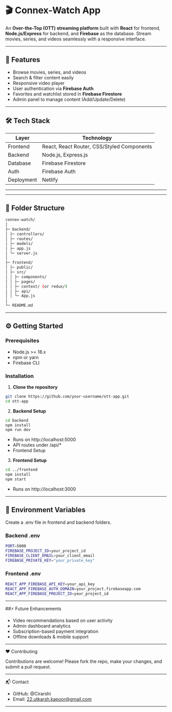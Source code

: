 # 🎬 Connex-Watch App
<!--
![GitHub stars](https://img.shields.io/github/stars/your-username/ott-app?style=social)
![GitHub forks](https://img.shields.io/github/forks/your-username/ott-app?style=social)
![GitHub issues](https://img.shields.io/github/issues/your-username/ott-app)
![License](https://img.shields.io/github/license/your-username/ott-app)
-->

An **Over-the-Top (OTT) streaming platform** built with **React** for frontend, **Node.js/Express** for backend, and **Firebase** as the database. Stream movies, series, and videos seamlessly with a responsive interface.  

---

## 🌟 Features

- Browse movies, series, and videos  
- Search & filter content easily  
- Responsive video player  
- User authentication via **Firebase Auth**  
- Favorites and watchlist stored in **Firebase Firestore**  
- Admin panel to manage content (Add/Update/Delete)  

---

## 🛠️ Tech Stack

| Layer        | Technology |
| ------------ | ---------- |
| Frontend     | React, React Router, CSS/Styled Components |
| Backend      | Node.js, Express.js |
| Database     | Firebase Firestore |
| Auth         | Firebase Auth |
| Deployment   | Netlify |

---
<!--
## 🚀 Live Demo

[Visit Live App](https://your-app-link.com)  

---

## 💻 Screenshots

**Home Page**  
![Home Page](./screenshots/home.png)

**Video Player**  
![Video Player](./screenshots/player.png)

**Admin Dashboard**  
![Admin Dashboard](./screenshots/admin.png)

> Replace these images with your actual screenshots.  
-->
---

## 📂 Folder Structure

```bash
connex-watch/
│
├─ backend/
│ ├─ controllers/
│ ├─ routes/
│ ├─ models/
│ ├─ app.js
│ └─ server.js
│
├─ frontend/
│ ├─ public/
│ ├─ src/
│ │ ├─ components/
│ │ ├─ pages/
│ │ ├─ context/ (or redux/)
│ │ ├─ api/
│ │ └─ App.js
│
└─ README.md
```

---

## ⚙️ Getting Started

### Prerequisites

- Node.js >= 18.x  
- npm or yarn  
- Firebase CLI  

### Installation

1. **Clone the repository**

```bash
git clone https://github.com/your-username/ott-app.git
cd ott-app
```

2. **Backend Setup**

```bash
cd backend
npm install
npm run dev
```
  - Runs on http://localhost:5000
  - API routes under /api/*
  - Frontend Setup

3. **Frontend Setup**
 
```bash
cd ../frontend
npm install
npm start
```
  - Runs on http://localhost:3000

---

## 🔑 Environment Variables

Create a .env file in frontend and backend folders.

### Backend .env

```bash
PORT=5000
FIREBASE_PROJECT_ID=your_project_id
FIREBASE_CLIENT_EMAIL=your_client_email
FIREBASE_PRIVATE_KEY="your_private_key"
```

### Frontend .env

```bash
REACT_APP_FIREBASE_API_KEY=your_api_key
REACT_APP_FIREBASE_AUTH_DOMAIN=your_project.firebaseapp.com
REACT_APP_FIREBASE_PROJECT_ID=your_project_id
```

---

##⚡ Future Enhancements

  - Video recommendations based on user activity
  - Admin dashboard analytics
  - Subscription-based payment integration
  - Offline downloads & mobile support

---

❤️ Contributing

Contributions are welcome! Please fork the repo, make your changes, and submit a pull request.

---

📬 Contact

  - GitHub: @Cirarshi
  - Email: 22.utkarsh.kapoor@gmail.com

---
